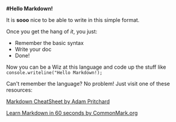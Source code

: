 **#Hello Markdown!**

It is **sooo** nice to be able to write in this simple format.

Once you get the hang of *it*, you just:

* Remember the basic syntax
* Write your doc
* Done!

Now you can be a Wiz at this language and code up the stuff like `console.writeline("Hello Markdown!);`

Can't remember the language? No problem! Just visit one of these resources:

[Markdown CheatSheet by Adam Pritchard](https://github.com/adam-p/markdown-here/wiki/Markdown-CheatSheet)

[Learn Markdown in 60 seconds by CommonMark.org](http://commonmark.org/help/)
